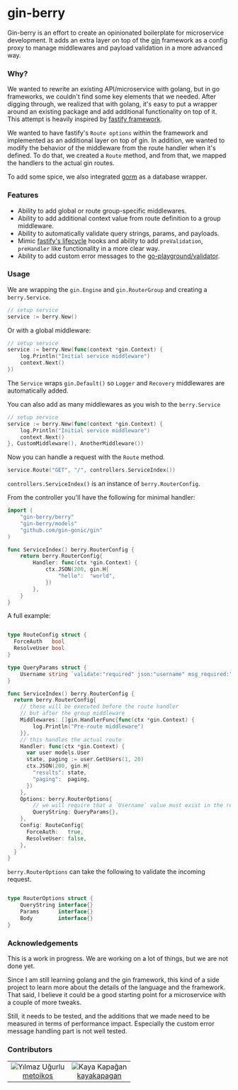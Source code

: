 # gin-berry
Gin-berry is an effort to create an opinionated boilerplate for microservice development.
It adds an extra layer on top of the [gin](https://github.com/gin-gonic/gin) framework as a config proxy to manage middlewares and payload validation in 
a more advanced way.

### Why?
We wanted to rewrite an existing API/microservice with golang, but in go frameworks, we couldn't find some key elements that we
needed. After digging through, we realized that with golang, it's easy to put a wrapper around an existing package and
add additional functionality on top of it.
This attempt is heavily inspired by [fastify framework](https://www.fastify.io/).

We wanted to have fastify's `Route options` within the framework and implemented as an additional layer on top of gin.
In addition, we wanted to modify the behavior of the middleware from the route handler when it's defined. To do that,
we created a `Route` method, and from that, we mapped the handlers to the actual gin routes.

To add some spice, we also integrated [gorm](https://gorm.io/) as a database wrapper.

### Features
- Ability to add global or route group-specific middlewares.
- Ability to add additional context value from route definition to a group middleware.
- Ability to automatically validate query strings, params, and payloads.
- Mimic [fastify's lifecycle](https://www.fastify.io/docs/latest/Reference/Lifecycle/) hooks and ability to
  add `preValidation`, `preHandler` like functionality in a more clear way.
- Ability to add custom error messages to the [go-playground/validator](https://github.com/go-playground/validator).

### Usage

We are wrapping the `gin.Engine` and `gin.RouterGroup` and creating a `berry.Service`.

```go
// setup service
service := berry.New()
```

Or with a global middleware:

```go
// setup service
service := berry.New(func(context *gin.Context) {
    log.Println("Initial service middleware")
    context.Next()
})
```

The `Service` wraps `gin.Default()` so `Logger` and `Recovery` middlewares are automatically added.

You can also add as many middlewares as you wish to the `berry.Service`

```go
// setup service
service := berry.New(func(context *gin.Context) {
    log.Println("Initial service middleware")
    context.Next()
}, CustomMiddleware(), AnotherMiddleware())
```

Now you can handle a request with the `Route` method.

```go
service.Route("GET", "/", controllers.ServiceIndex())
```

`controllers.ServiceIndex()` is an instance of `berry.RouterConfig`.

From the controller you'll have the following for minimal handler:

```go
import (
	"gin-berry/berry"
	"gin-berry/models"
	"github.com/gin-gonic/gin"
)

func ServiceIndex() berry.RouterConfig {
	return berry.RouterConfig{
		Handler: func(ctx *gin.Context) {
			ctx.JSON(200, gin.H{
				"hello":  "world",
			})
		},
	}
}
```

A full example:

```go

type RouteConfig struct {
  ForceAuth   bool
  ResolveUser bool
}

type QueryParams struct {
    Username string `validate:"required" json:"username" msg_required:"User name is required!"`
}

func ServiceIndex() berry.RouterConfig {
  return berry.RouterConfig{
    // these will be executed before the route handler
    // but after the group middleware
    Middlewares: []gin.HandlerFunc{func(ctx *gin.Context) {
        log.Println("Pre-route middleware")
    }},
    // this handles the actual route
    Handler: func(ctx *gin.Context) {
      var user models.User
      state, paging := user.GetUsers(1, 20)
      ctx.JSON(200, gin.H{
        "results": state,
        "paging":  paging,
      })
    },
    Options: berry.RouterOptions{
        // we will require that a `Username` value must exist in the request query string.
        QueryString: QueryParams{},
    },
    Config: RouteConfig{
      ForceAuth:   true,
      ResolveUser: false,
    },
  }
}

```

`berry.RouterOptions` can take the following to validate the incoming request.
```go

type RouterOptions struct {
	QueryString interface{}
	Params      interface{}
	Body        interface{}
}
```


### Acknowledgements

This is a work in progress. We are working on a lot of things, but we are not done yet.

Since I am still learning golang and the gin framework, this kind of a side project to learn more about the details
of the language and the framework.
That said, I believe it could be a good starting point for a microservice with a couple of more tweaks.

Still, it needs to be tested, and the additions that we made need to be measured in terms of
performance impact. Especially the custom error message handling part is not well tested.

### Contributors

<table style="border: 0">
<tr style="text-align: center; border: 0">
<td style="text-align: center; border: 0">
<img alt="Yılmaz Uğurlu" src="https://avatars.githubusercontent.com/u/107426?s=32&v=4" />
<br />
<a href="https://github.com/metoikos" target="_blank">metoikos</a>
</td>
<td style="text-align: center; border: 0">
<img alt="Kaya Kapağan" src="https://avatars.githubusercontent.com/u/34680852?s=32&v=4" />
<br />
<a href="https://github.com/kayakapagan" target="_blank">kayakapagan</a>
</td>
</tr>
</table>   


